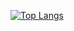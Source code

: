 
[![Top Langs](https://github-readme-stats.vercel.app/api/top-langs/?username=taranqul)](https://github.com/taranqul/github-readme-stats)

<!--
**taranqul/taranqul** is a ✨ _special_ ✨ repository because its `README.md` (this file) appears on your GitHub profile.

Here are some ideas to get you started:

- 🔭 I’m currently working on ...
- 🌱 I’m currently learning ...
- 👯 I’m looking to collaborate on ...
- 🤔 I’m looking for help with ...
- 💬 Ask me about ...
- 📫 How to reach me: ...
- 😄 Pronouns: ...
- ⚡ Fun fact: ...
-->
